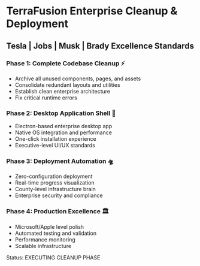 # TerraFusion Enterprise Cleanup & Deployment
## Tesla | Jobs | Musk | Brady Excellence Standards

### Phase 1: Complete Codebase Cleanup ⚡
- Archive all unused components, pages, and assets
- Consolidate redundant layouts and utilities
- Establish clean enterprise architecture
- Fix critical runtime errors

### Phase 2: Desktop Application Shell 🧬  
- Electron-based enterprise desktop app
- Native OS integration and performance
- One-click installation experience
- Executive-level UI/UX standards

### Phase 3: Deployment Automation 🛸
- Zero-configuration deployment
- Real-time progress visualization
- County-level infrastructure brain
- Enterprise security and compliance

### Phase 4: Production Excellence 🏛️
- Microsoft/Apple level polish
- Automated testing and validation
- Performance monitoring
- Scalable infrastructure

Status: EXECUTING CLEANUP PHASE
